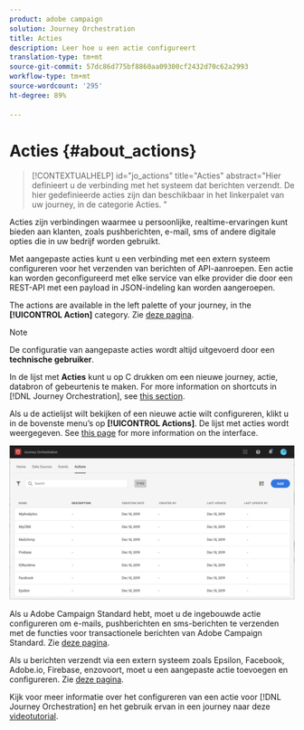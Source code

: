 ```yaml
---
product: adobe campaign
solution: Journey Orchestration
title: Acties
description: Leer hoe u een actie configureert
translation-type: tm+mt
source-git-commit: 57dc86d775bf8860aa09300cf2432d70c62a2993
workflow-type: tm+mt
source-wordcount: '295'
ht-degree: 89%

---
```



# Acties {#about_actions}

>[!CONTEXTUALHELP]
>id="jo_actions"
>title="Acties"
>abstract="Hier definieert u de verbinding met het systeem dat berichten verzendt. De hier gedefinieerde acties zijn dan beschikbaar in het linkerpalet van uw journey, in de categorie Acties. "

Acties zijn verbindingen waarmee u persoonlijke, realtime-ervaringen kunt bieden aan klanten, zoals pushberichten, e-mail, sms of andere digitale opties die in uw bedrijf worden gebruikt.

Met aangepaste acties kunt u een verbinding met een extern systeem configureren voor het verzenden van berichten of API-aanroepen. Een actie kan worden geconfigureerd met elke service van elke provider die door een REST-API met een payload in JSON-indeling kan worden aangeroepen.

The actions are available in the left palette of your journey, in the **[!UICONTROL Action]** category. Zie [deze pagina](../building-journeys/about-action-activities.md).

>[!NOTE]
>
>De configuratie van aangepaste acties wordt altijd uitgevoerd door een **technische gebruiker**.

In de lijst met **Acties** kunt u op C drukken om een nieuwe journey, actie, databron of gebeurtenis te maken. For more information on shortcuts in [!DNL Journey Orchestration], see [this section](../about/user-interface.md#section_ksq_zr1_ffb).

Als u de actielijst wilt bekijken of een nieuwe actie wilt configureren, klikt u in de bovenste menu’s op **[!UICONTROL Actions]**. De lijst met acties wordt weergegeven. See [this page](../about/user-interface.md) for more information on the interface.

![](../assets/custom1.png)

Als u Adobe Campaign Standard hebt, moet u de ingebouwde actie configureren om e-mails, pushberichten en sms-berichten te verzenden met de functies voor transactionele berichten van Adobe Campaign Standard. Zie [deze pagina](../action/working-with-adobe-campaign.md).

Als u berichten verzendt via een extern systeem zoals Epsilon, Facebook, Adobe.io, Firebase, enzovoort, moet u een aangepaste actie toevoegen en configureren. Zie [deze pagina](../action/about-custom-action-configuration.md).

Kijk voor meer informatie over het configureren van een actie voor [!DNL Journey Orchestration] en het gebruik ervan in een journey naar deze [videotutorial](https://docs.adobe.com/content/help/nl-NL/journey-orchestration-learn/tutorials/configure-actions.html).
